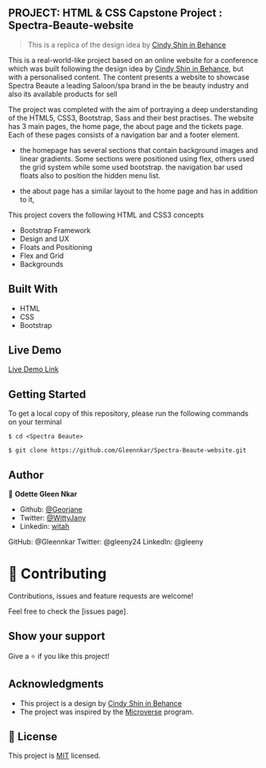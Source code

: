 
## PROJECT: HTML & CSS Capstone Project : Spectra-Beaute-website
> This is a replica of the design idea by [Cindy Shin in Behance](https://www.behance.net/gallery/29845175/CC-Global-Summit-2015) 



This is a real-world-like project based on an online website for a conference which was built following the design idea by [Cindy Shin in Behance](https://www.behance.net/gallery/29845175/CC-Global-Summit-2015), but with a personalised content. 
The content presents a website to showcase Spectra Beaute a leading Saloon/spa brand in the be beauty industry and also its available products for sell

The project was completed with the aim of portraying a deep understanding of the HTML5, CSS3, Bootstrap, Sass and their best practises.
The website has 3 main pages, the home page, the about page and the tickets page.
Each of these pages consists of a navigation bar and a footer element.

- the homepage has several sections that contain background images and linear gradients. Some sections were positioned using flex, others used the grid system while some used bootstrap. the navigation bar used floats also to position the hidden menu list.

- the about page has a similar layout to the home page and has in addition to it, 


This project covers the following HTML and CSS3 concepts

- Bootstrap Framework
- Design and UX
- Floats and Positioning
- Flex and Grid
- Backgrounds

## Built With
- HTML
- CSS
- Bootstrap


## Live Demo

[Live Demo Link](https://gleennkar.github.io/Spectra-Beaute-website/)


## Getting Started
To get a local copy of this repository, please run the following commands on your terminal

```
$ cd <Spectra Beaute>
```

```
$ git clone https://github.com/Gleennkar/Spectra-Beaute-website.git
```


## Author

👤 **Odette Gleen Nkar**

- Github: [@Georjane](https://github.com/Gleennkar)
- Twitter: [@WittyJany](https://twitter.com/gleeny24)
- Linkedin: [witah](https://www.linkedin.com/in/gleeny-74b8bb184)

GitHub: @Gleennkar
Twitter: @gleeny24
LinkedIn: @gleeny

# 🤝 Contributing

Contributions, issues and feature requests are welcome!

Feel free to check the [issues page].

## Show your support

Give a ⭐️ if you like this project!

## Acknowledgments

- This project is a design by [Cindy Shin in Behance](https://www.behance.net/gallery/29845175/CC-Global-Summit-2015)
- The project was inspired by the [Microverse](https://www.microverse.org/) program.

## 📝 License

This project is [MIT](lic.url) licensed.
